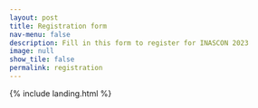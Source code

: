 ```yaml
---
layout: post
title: Registration form
nav-menu: false
description: Fill in this form to register for INASCON 2023
image: null
show_tile: false
permalink: registration
---
```


{% include landing.html %}
